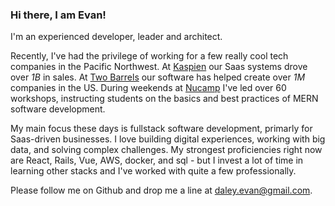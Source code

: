 ### Hi there, I am Evan!

I'm an experienced developer, leader and architect.

Recently, I've had the privilege of working for a few really cool tech companies in the Pacific Northwest.
At 
[Kaspien](https://www.kaspien.com/software/)
our Saas systems drove over *1B* in sales.
At 
[Two Barrels](https://www.twobarrels.com/)
our software has helped create over *1M* companies in the US. 
During weekends at 
[Nucamp](https://www.nucamp.co/)
I've led over 60 workshops, instructing students on the basics and best practices of MERN software development.


My main focus these days is fullstack software development, primarly for Saas-driven businesses.
I love building digital experiences, working with big data, and solving complex challenges.
My strongest proficiencies right now are React, Rails, Vue, AWS, docker, and sql -
but I invest a lot of time in learning other stacks and I've worked with quite a few professionally.


Please follow me on Github and drop me a line at daley.evan@gmail.com.
